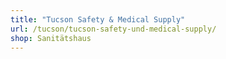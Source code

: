 ```yaml
---
title: "Tucson Safety & Medical Supply"
url: /tucson/tucson-safety-und-medical-supply/
shop: Sanitätshaus
---
```

